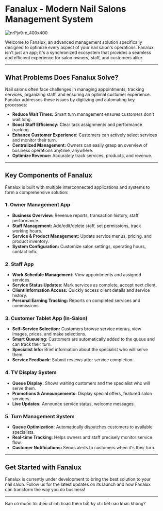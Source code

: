# Fanalux - Modern Nail Salons Management System

  ![nrPjv9-n_400x400](https://github.com/user-attachments/assets/e120365d-e177-447e-ad67-c151ab403567)

Welcome to Fanalux, an advanced management solution specifically designed to optimize every aspect of your nail salon's operations. Fanalux isn't just an app; it's a synchronized ecosystem that provides a seamless and efficient experience for salon owners, staff, and customers alike.

---

## What Problems Does Fanalux Solve?

Nail salons often face challenges in managing appointments, tracking services, organizing staff, and ensuring an optimal customer experience. Fanalux addresses these issues by digitizing and automating key processes:

* **Reduce Wait Times:** Smart turn management ensures customers don't wait long.
* **Boost Staff Efficiency:** Clear task assignments and performance tracking.
* **Enhance Customer Experience:** Customers can actively select services and monitor their turn.
* **Centralized Management:** Owners can easily grasp an overview of business operations anytime, anywhere.
* **Optimize Revenue:** Accurately track services, products, and revenue.

---

## Key Components of Fanalux

Fanalux is built with multiple interconnected applications and systems to form a comprehensive solution:

### 1. Owner Management App

* **Business Overview:** Revenue reports, transaction history, staff performance.
* **Staff Management:** Add/edit/delete staff, set permissions, track working hours.
* **Service & Product Management:** Update service menus, pricing, and product inventory.
* **System Configuration:** Customize salon settings, operating hours, contact info.

### 2. Staff App

* **Work Schedule Management:** View appointments and assigned services.
* **Service Status Updates:** Mark services as complete, accept next client.
* **Client Information Access:** Quickly access client details and service history.
* **Personal Earning Tracking:** Reports on completed services and commissions.

### 3. Customer Tablet App (In-Salon)

* **Self-Service Selection:** Customers browse service menus, view images, prices, and make selections.
* **Smart Queueing:** Customers are automatically added to the queue and can track their turn.
* **Specialist Info:** Brief information about the specialist who will serve them.
* **Service Feedback:** Submit reviews after service completion.

### 4. TV Display System

* **Queue Display:** Shows waiting customers and the specialist who will serve them.
* **Promotions & Announcements:** Display special offers, featured salon services.
* **Live Updates:** Announce service status, welcome messages.

### 5. Turn Management System

* **Queue Optimization:** Automatically dispatches customers to available specialists.
* **Real-time Tracking:** Helps owners and staff precisely monitor service flow.
* **Customer Notifications:** Sends alerts to customers when it's their turn.

---

## Get Started with Fanalux

Fanalux is currently under development to bring the best solution to your nail salon. Follow us for the latest updates on its launch and how Fanalux can transform the way you do business!

---

Bạn có muốn tôi điều chỉnh hoặc thêm bất kỳ chi tiết nào khác không?
